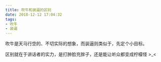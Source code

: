 ```yaml
---
title: 吹牛和装逼的区别
date: 2018-12-12 17:04:32
tags: 
- 吹牛
- 装逼
---
```


吹牛是天马行空的、不切实际的想象，而装逼则类似于，先定个小目标。

区别就在于讲话者的实力，是打肿脸充胖子，还是能让听众都变成柠檬怪 >_<
